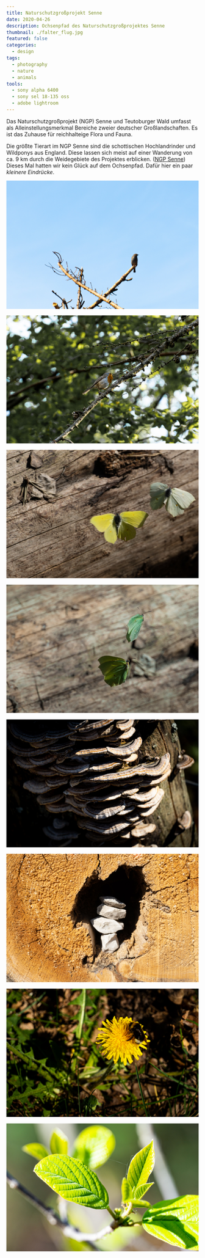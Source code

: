 ```yaml
---
title: Naturschutzgroßprojekt Senne
date: 2020-04-26
description: Ochsenpfad des Naturschutzgroßprojektes Senne
thumbnail: ./falter_flug.jpg
featured: false
categories: 
  - design
tags:
  - photography
  - nature
  - animals
tools:
  - sony alpha 6400
  - sony sel 18-135 oss
  - adobe lightroom
---
```


Das Naturschutzgroßprojekt (NGP) Senne und Teutoburger Wald umfasst als Alleinstellungsmerkmal Bereiche zweier deutscher Großlandschaften. Es ist das Zuhause für reichhalteige Flora und Fauna.

Die größte Tierart im NGP Senne sind die schottischen Hochlandrinder und Wildponys aus England. Diese lassen sich meist auf einer Wanderung von ca. 9 km durch die Weidegebiete des Projektes erblicken. ([NGP Senne](https://ngpsenne.de/naturerlebnisse/wanderwege-2/rundwanderweg-1/)) Dieses Mal hatten wir kein Glück auf dem Ochsenpfad. Dafür hier ein paar *kleinere Eindrücke*.

<div class="note images">

![Bird on Tree](./bird.jpg)

![Rotkehlchen](./rotkehlchen.jpg)

![Schmetterlinge im Flug](./falter-flug.jpg)

![Schmetterlinge im Flug](./falter-dance.jpg)

![Mushrooms](./pilze.jpg)

![Stones in hollow tree](./stones.jpg)

![Erdhummel](./bumblebee.jpg)

![Small Leaves, Macro Shot](./leaves.jpg)

</div>
